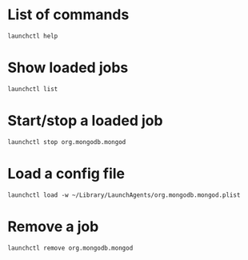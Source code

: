 # List of commands

    launchctl help

# Show loaded jobs

    launchctl list
    
# Start/stop a loaded job

    launchctl stop org.mongodb.mongod
    
# Load a config file

    launchctl load -w ~/Library/LaunchAgents/org.mongodb.mongod.plist
    
# Remove a job

    launchctl remove org.mongodb.mongod